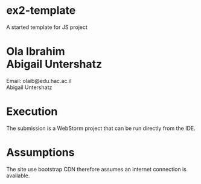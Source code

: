 # ex2-template
A started template for JS project

<h1>Ola Ibrahim<br>Abigail Untershatz</h1>
<p>Email: olaib@edu.hac.ac.il<br>Abigail Untershatz</p>

<h1>Execution</h1>
<p>
The submission is a WebStorm project that can be run directly from the IDE.
</p>
<h1>Assumptions</h1>
<p>
  The site use bootstrap CDN therefore assumes an internet connection is available.
</p>
